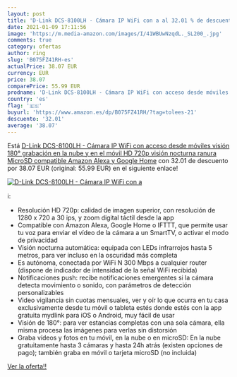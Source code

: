 ```yaml
---
layout: post
title: 'D-Link DCS-8100LH - Cámara IP WiFi con a al 32.01 % de descuento'
date: 2021-01-09 17:11:56
image: 'https://m.media-amazon.com/images/I/41WBUwNzqdL._SL200_.jpg'
comments: true
category: ofertas
author: ring
slug: 'B075FZ41RH-es'
actualPrice: 38.07 EUR
currency: EUR
price: 38.07
comparePrice: 55.99 EUR
prodname: 'D-Link DCS-8100LH - Cámara IP WiFi con acceso desde móviles  visión 180°  grabación en la nube y en el móvil  HD 720p  visión nocturna  ranura MicroSD  compatible Amazon Alexa y Google Home'
country: 'es'
flag: '🇪🇸'
buyurl: 'https://www.amazon.es/dp/B075FZ41RH/?tag=tolees-21'
descuento: '32.01'
average: '38.07'
---
```


Está [D-Link DCS-8100LH - Cámara IP WiFi con acceso desde móviles  visión 180°  grabación en la nube y en el móvil  HD 720p  visión nocturna  ranura MicroSD  compatible Amazon Alexa y Google Home](https://www.amazon.es/dp/B075FZ41RH/?tag=tolees-21) con 32.01 de descuento por 38.07 EUR (original: 55.99 EUR) en el siguiente enlace!

[![D-Link DCS-8100LH - Cámara IP WiFi con a](https://m.media-amazon.com/images/I/41WBUwNzqdL._SL200_.jpg)](https://www.amazon.es/dp/B075FZ41RH/?tag=tolees-21)

ℹ️:

- Resolución HD 720p: calidad de imagen superior, con resolución de 1280 x 720 a 30 ips, y zoom digital táctil desde la app
- Compatible con Amazon Alexa, Google Home o IFTTT, que permite usar tu voz para enviar el vídeo de la cámara a un SmartTV, o activar el modo de privacidad
- Visión nocturna automática: equipada con LEDs infrarrojos hasta 5 metros, para ver incluso en la oscuridad más completa
- Es autónoma, conectada por WiFi N 300 Mbps a cualquier router (dispone de indicador de intensidad de la señal WiFi recibida)
- Notificaciones push: recibe notificaciones emergentes si la cámara detecta movimiento o sonido, con parámetros de detección personalizables
- Video vigilancia sin cuotas mensuales, ver y oír lo que ocurra en tu casa exclusivamente desde tu móvil o tableta estés donde estés con la app gratuita mydlink para iOS o Android, muy fácil de usar
- Visión de 180°: para ver estancias completas con una sola cámara, ella misma procesa las imágenes para verlas sin distorsión
- Graba vídeos y fotos en tu móvil, en la nube o en microSD: En la nube gratuitamente hasta 3 cámaras y hasta 24h atrás (existen opciones de pago); también graba en móvil o tarjeta microSD (no incluida)

[Ver la oferta!!](https://www.amazon.es/dp/B075FZ41RH/?tag=tolees-21)
